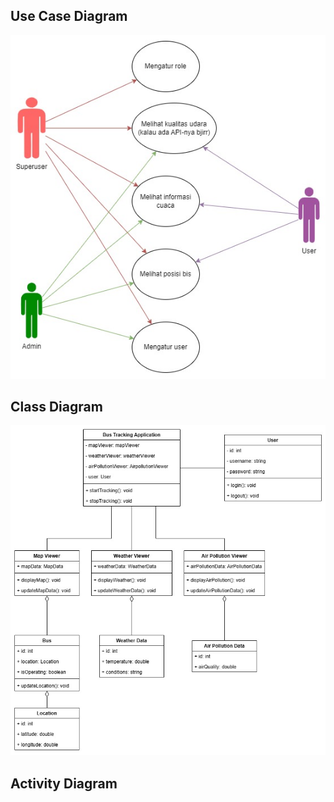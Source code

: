 ## Use Case Diagram
![](https://raw.githubusercontent.com/ahmadzaki2975/Gama-CommuteCast/main/assets/Use%20Case%20Diagram.jpg)

## Class Diagram
![](https://raw.githubusercontent.com/ahmadzaki2975/Gama-CommuteCast/main/assets/Class%20Diagram.jpg)

## Activity Diagram
